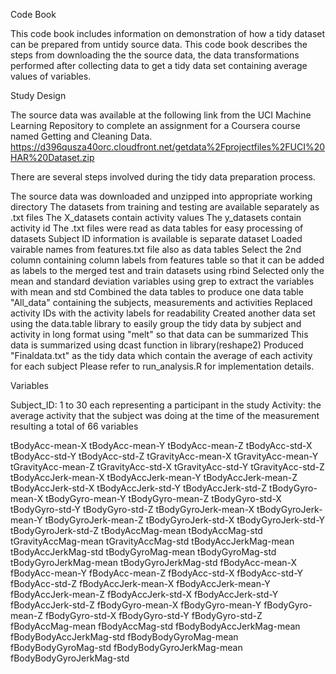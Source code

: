 Code Book

This code book includes information on demonstration of how a tidy dataset can be prepared from untidy source data. 
This code book describes the steps from downloading the the source data, the data transformations performed 
after collecting data to get a tidy data set containing average values of variables.

Study Design

The source data was available at the following link from the UCI Machine Learning Repository to complete an assignment for a Coursera course named Getting and Cleaning Data.
https://d396qusza40orc.cloudfront.net/getdata%2Fprojectfiles%2FUCI%20HAR%20Dataset.zip  

There are several steps involved during the tidy data preparation process.

The source data was downloaded and unzipped into appropriate working directory
The datasets from training and testing are available separately as .txt files
The X_datasets contain activity values
The y_datasets contain activity id
The .txt files were read as data tables for easy processing of datasets
Subject ID information is available is separate dataset
Loaded vairable names from features.txt file also as data tables 
Select the 2nd column containing column labels from features table so that it can be added as labels to the merged test and train datasets using rbind
Selected only the mean and standard deviation variables using grep to extract the variables with mean and std
Combined the data tables to produce one data table "All_data" containing the subjects, measurements and activities
Replaced activity IDs with the activity labels for readability
Created another data set using the data.table library to easily group the tidy data by subject and activity in long format using "melt" so that data can be summarized
This data is summarized using dcast function in library(reshape2)
Produced "Finaldata.txt" as the tidy data which contain the average of each activity for each subject
Please refer to run_analysis.R for implementation details.

Variables

Subject_ID: 1 to 30 each representing a participant in the study
Activity: the average activity that the subject was doing at the time of the measurement resulting a total of 66 variables

tBodyAcc-mean-X
tBodyAcc-mean-Y
tBodyAcc-mean-Z
tBodyAcc-std-X
tBodyAcc-std-Y
tBodyAcc-std-Z
tGravityAcc-mean-X
tGravityAcc-mean-Y
tGravityAcc-mean-Z
tGravityAcc-std-X
tGravityAcc-std-Y
tGravityAcc-std-Z
tBodyAccJerk-mean-X
tBodyAccJerk-mean-Y
tBodyAccJerk-mean-Z
tBodyAccJerk-std-X
tBodyAccJerk-std-Y
tBodyAccJerk-std-Z
tBodyGyro-mean-X
tBodyGyro-mean-Y
tBodyGyro-mean-Z
tBodyGyro-std-X
tBodyGyro-std-Y
tBodyGyro-std-Z
tBodyGyroJerk-mean-X
tBodyGyroJerk-mean-Y
tBodyGyroJerk-mean-Z
tBodyGyroJerk-std-X
tBodyGyroJerk-std-Y
tBodyGyroJerk-std-Z
tBodyAccMag-mean
tBodyAccMag-std
tGravityAccMag-mean
tGravityAccMag-std
tBodyAccJerkMag-mean
tBodyAccJerkMag-std
tBodyGyroMag-mean
tBodyGyroMag-std
tBodyGyroJerkMag-mean
tBodyGyroJerkMag-std
fBodyAcc-mean-X
fBodyAcc-mean-Y
fBodyAcc-mean-Z
fBodyAcc-std-X
fBodyAcc-std-Y
fBodyAcc-std-Z
fBodyAccJerk-mean-X
fBodyAccJerk-mean-Y
fBodyAccJerk-mean-Z
fBodyAccJerk-std-X
fBodyAccJerk-std-Y
fBodyAccJerk-std-Z
fBodyGyro-mean-X
fBodyGyro-mean-Y
fBodyGyro-mean-Z
fBodyGyro-std-X
fBodyGyro-std-Y
fBodyGyro-std-Z
fBodyAccMag-mean
fBodyAccMag-std
fBodyBodyAccJerkMag-mean
fBodyBodyAccJerkMag-std
fBodyBodyGyroMag-mean
fBodyBodyGyroMag-std
fBodyBodyGyroJerkMag-mean
fBodyBodyGyroJerkMag-std
